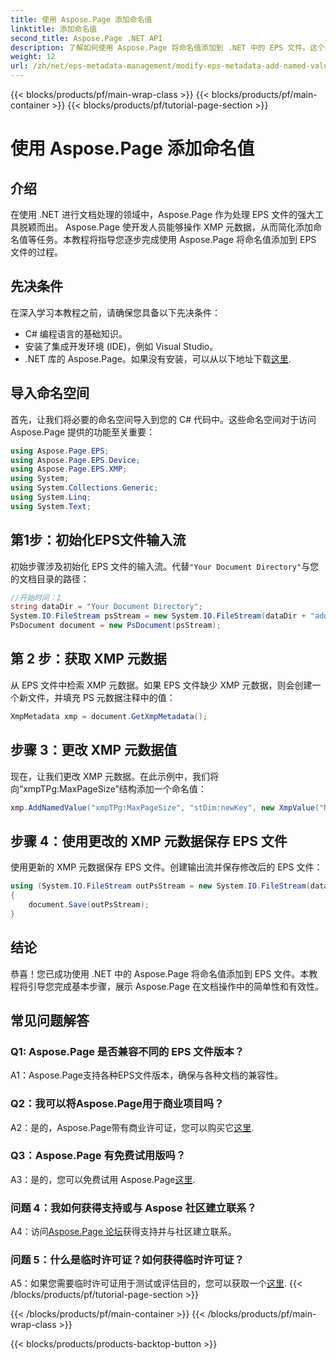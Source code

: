 ```yaml
---
title: 使用 Aspose.Page 添加命名值
linktitle: 添加命名值
second_title: Aspose.Page .NET API
description: 了解如何使用 Aspose.Page 将命名值添加到 .NET 中的 EPS 文件。这个综合教程将逐步指导您完成整个过程。
weight: 12
url: /zh/net/eps-metadata-management/modify-eps-metadata-add-named-value/
---
```


{{< blocks/products/pf/main-wrap-class >}}
{{< blocks/products/pf/main-container >}}
{{< blocks/products/pf/tutorial-page-section >}}

# 使用 Aspose.Page 添加命名值

## 介绍

在使用 .NET 进行文档处理的领域中，Aspose.Page 作为处理 EPS 文件的强大工具脱颖而出。 Aspose.Page 使开发人员能够操作 XMP 元数据，从而简化添加命名值等任务。本教程将指导您逐步完成使用 Aspose.Page 将命名值添加到 EPS 文件的过程。

## 先决条件

在深入学习本教程之前，请确保您具备以下先决条件：

- C# 编程语言的基础知识。
- 安装了集成开发环境 (IDE)，例如 Visual Studio。
-  .NET 库的 Aspose.Page。如果没有安装，可以从以下地址下载[这里](https://releases.aspose.com/page/net/).

## 导入命名空间

首先，让我们将必要的命名空间导入到您的 C# 代码中。这些命名空间对于访问 Aspose.Page 提供的功能至关重要：

```csharp
using Aspose.Page.EPS;
using Aspose.Page.EPS.Device;
using Aspose.Page.EPS.XMP;
using System;
using System.Collections.Generic;
using System.Linq;
using System.Text;
```

## 第1步：初始化EPS文件输入流

初始步骤涉及初始化 EPS 文件的输入流。代替`"Your Document Directory"`与您的文档目录的路径：

```csharp
//开始时间：1
string dataDir = "Your Document Directory";
System.IO.FileStream psStream = new System.IO.FileStream(dataDir + "add_named_value_input.eps", System.IO.FileMode.Open, System.IO.FileAccess.Read);
PsDocument document = new PsDocument(psStream);
```

## 第 2 步：获取 XMP 元数据

从 EPS 文件中检索 XMP 元数据。如果 EPS 文件缺少 XMP 元数据，则会创建一个新文件，并填充 PS 元数据注释中的值：

```csharp
XmpMetadata xmp = document.GetXmpMetadata();
```

## 步骤 3：更改 XMP 元数据值

现在，让我们更改 XMP 元数据。在此示例中，我们将向“xmpTPg:MaxPageSize”结构添加一个命名值：

```csharp
xmp.AddNamedValue("xmpTPg:MaxPageSize", "stDim:newKey", new XmpValue("NewValue"));
```

## 步骤 4：使用更改的 XMP 元数据保存 EPS 文件

使用更新的 XMP 元数据保存 EPS 文件。创建输出流并保存修改后的 EPS 文件：

```csharp
using (System.IO.FileStream outPsStream = new System.IO.FileStream(dataDir + "add_named_value_output.eps", System.IO.FileMode.Create, System.IO.FileAccess.Write))
{
    document.Save(outPsStream);
}
```

## 结论

恭喜！您已成功使用 .NET 中的 Aspose.Page 将命名值添加到 EPS 文件。本教程将引导您完成基本步骤，展示 Aspose.Page 在文档操作中的简单性和有效性。

## 常见问题解答

### Q1: Aspose.Page 是否兼容不同的 EPS 文件版本？

A1：Aspose.Page支持各种EPS文件版本，确保与各种文档的兼容性。

### Q2：我可以将Aspose.Page用于商业项目吗？

 A2：是的，Aspose.Page带有商业许可证，您可以购买它[这里](https://purchase.aspose.com/buy).

### Q3：Aspose.Page 有免费试用版吗？

 A3：是的，您可以免费试用 Aspose.Page[这里](https://releases.aspose.com/).

### 问题 4：我如何获得支持或与 Aspose 社区建立联系？

 A4：访问[Aspose.Page 论坛](https://forum.aspose.com/c/page/39)获得支持并与社区建立联系。

### 问题 5：什么是临时许可证？如何获得临时许可证？

 A5：如果您需要临时许可证用于测试或评估目的，您可以获取一个[这里](https://purchase.aspose.com/temporary-license/).
{{< /blocks/products/pf/tutorial-page-section >}}

{{< /blocks/products/pf/main-container >}}
{{< /blocks/products/pf/main-wrap-class >}}

{{< blocks/products/products-backtop-button >}}

